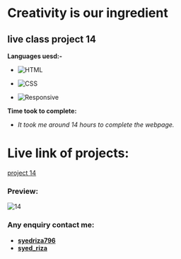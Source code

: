 # Creativity is our ingredient 

## live class project 14

**Languages uesd:-**

- ![HTML](https://img.shields.io/badge/-HTML5-orange)

- ![CSS](https://img.shields.io/badge/-CSS3-green)

- ![Responsive](https://img.shields.io/badge/-Responsive-yellow)

**Time took to complete:**

- *It took me around 14 hours to complete the webpage.*

# Live link of projects:
 [project 14]()

 ### Preview:

![14](https://user-images.githubusercontent.com/115790586/208296177-d8952983-b0df-408e-8a44-62590e8e0172.png)

 ### Any enquiry contact me:
 - **[syedriza796](https://www.instagram.com/)**
 - **[syed_riza](https://www.linkedin.com/in/syed-riza-815770246/)**
 




 